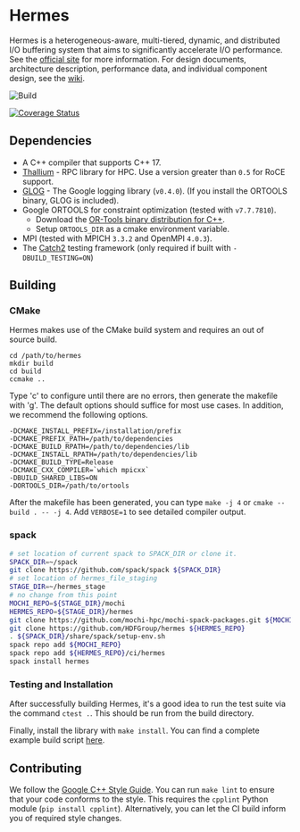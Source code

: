 # Hermes

Hermes is a heterogeneous-aware, multi-tiered, dynamic, and distributed I/O buffering system that aims to significantly accelerate I/O performance. See the [official site](http://www.cs.iit.edu/~scs/assets/projects/Hermes/Hermes.html) for more information. For design documents, architecture description, performance data, and individual component design, see the [wiki](https://github.com/HDFGroup/hermes/wiki).

![Build](https://github.com/HDFGroup/hermes/workflows/GitHub%20Actions/badge.svg)

[![Coverage Status](https://coveralls.io/repos/github/HDFGroup/hermes/badge.svg?branch=master)](https://coveralls.io/github/HDFGroup/hermes?branch=master)

## Dependencies
* A C++ compiler that supports C++ 17.
* [Thallium](https://mochi.readthedocs.io/en/latest/installing.html) - RPC library for HPC. Use a version greater than `0.5` for RoCE support.
* [GLOG](https://github.com/google/glog) - The Google logging library (`v0.4.0`). (If you install the ORTOOLS binary, GLOG is included).
* Google ORTOOLS for constraint optimization (tested with `v7.7.7810`).
  * Download the [OR-Tools binary distribution for C++](https://developers.google.com/optimization/install/cpp).
  * Setup `ORTOOLS_DIR` as a cmake environment variable.
* MPI (tested with MPICH `3.3.2` and OpenMPI `4.0.3`).
* The [Catch2](https://github.com/catchorg/Catch2) testing framework (only required if built with `-DBUILD_TESTING=ON`)

## Building

### CMake
Hermes makes use of the CMake build system and requires an out of source build.

```
cd /path/to/hermes
mkdir build
cd build
ccmake ..
```

Type 'c' to configure until there are no errors, then generate the makefile with 'g'. The default options should suffice for most use cases. In addition, we recommend the following options.

```
-DCMAKE_INSTALL_PREFIX=/installation/prefix
-DCMAKE_PREFIX_PATH=/path/to/dependencies
-DCMAKE_BUILD_RPATH=/path/to/dependencies/lib
-DCMAKE_INSTALL_RPATH=/path/to/dependencies/lib
-DCMAKE_BUILD_TYPE=Release
-DCMAKE_CXX_COMPILER=`which mpicxx`
-DBUILD_SHARED_LIBS=ON
-DORTOOLS_DIR=/path/to/ortools
```
After the makefile has been generated, you can type `make -j 4` or `cmake --build . -- -j 4`. Add `VERBOSE=1` to see detailed compiler output.

### spack
```bash
# set location of current spack to SPACK_DIR or clone it.
SPACK_DIR=~/spack
git clone https://github.com/spack/spack ${SPACK_DIR}
# set location of hermes_file_staging
STAGE_DIR=~/hermes_stage
# no change from this point
MOCHI_REPO=${STAGE_DIR}/mochi
HERMES_REPO=${STAGE_DIR}/hermes
git clone https://github.com/mochi-hpc/mochi-spack-packages.git ${MOCHI_REPO}
git clone https://github.com/HDFGroup/hermes ${HERMES_REPO}
. ${SPACK_DIR}/share/spack/setup-env.sh
spack repo add ${MOCHI_REPO}
spack repo add ${HERMES_REPO}/ci/hermes
spack install hermes
```

### Testing and Installation

After successfully building Hermes, it's a good idea to run the test suite via the command `ctest .`. This should be run from the build directory.

Finally, install the library with `make install`. You can find a complete example build script [here](https://github.com/HDFGroup/hermes/blob/master/ci/install_hermes.sh).

## Contributing

We follow the [Google C++ Style Guide](https://google.github.io/styleguide/cppguide.html). You can run `make lint` to ensure that your code conforms to the style. This requires the `cpplint` Python module (`pip install cpplint`). Alternatively, you can let the CI build inform you of required style changes.

